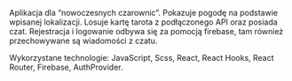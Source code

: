 Aplikacja dla “nowoczesnych czarownic”. Pokazuje pogodę na podstawie wpisanej lokalizacji. Losuje kartę tarota z podłączonego API oraz posiada czat. Rejestracja i logowanie odbywa się za pomocją firebase, tam również przechowywane są wiadomości z czatu.

Wykorzystane technologie:
JavaScript, Scss, React, React Hooks, React Router, Firebase, AuthProvider.

